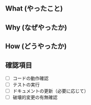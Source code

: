## What (やったこと)

<!-- このPRで実装・修正した内容を簡潔に記載してください -->

## Why (なぜやったか)

<!-- なぜこの変更が必要だったのか、背景や理由を記載してください -->

## How (どうやったか)

<!-- 実装方法や技術的な詳細を記載してください -->

## 確認項目

- [ ] コードの動作確認
- [ ] テストの実行
- [ ] ドキュメントの更新（必要に応じて）
- [ ] 破壊的変更の有無確認
